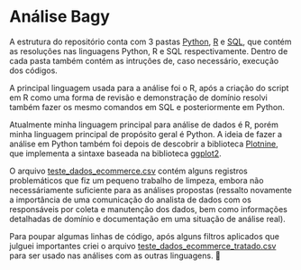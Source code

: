# Análise Bagy 
A estrutura do repositório conta com 3 pastas [Python](./Python/), [R](./R/) e [SQL](./SQL/), que contém as resoluções nas linguagens Python, R e SQL respectivamente.
Dentro de cada pasta também contém as intruções de, caso necessário, execução dos códigos.

A principal linguagem usada para a análise foi o R, após a criação do script em R como uma forma de revisão e demonstração de domínio resolvi também fazer os mesmo comandos em SQL e posteriormente em Python. 

Atualmente minha linguagem principal para análise de dados é R, porém minha linguagem principal de propósito geral é Python. A ideia de fazer a análise em Python também foi depois de descobrir a biblioteca [Plotnine](https://plotnine.readthedocs.io/en/stable/), que implementa a sintaxe baseada na biblioteca [ggplot2](https://ggplot2.tidyverse.org/).

O arquivo  [teste_dados_ecommerce.csv](teste_dados_ecommerce.csv) contém alguns registros problemáticos que fiz um pequeno trabalho de limpeza, embora não necessáriamente suficiente para as análises propostas (ressalto novamente a importância de uma comunicação do analista de dados com os responsáveis por coleta e manutenção dos dados, bem como informações detalhadas de domínio e documentação em uma situação de análise real). 

Para poupar algumas linhas de código, após alguns filtros aplicados que julguei importantes criei o arquivo [teste_dados_ecommerce_tratado.csv](teste_dados_ecommerce_tratado.csv) para ser usado nas análises com as outras linguagens. 🙂
